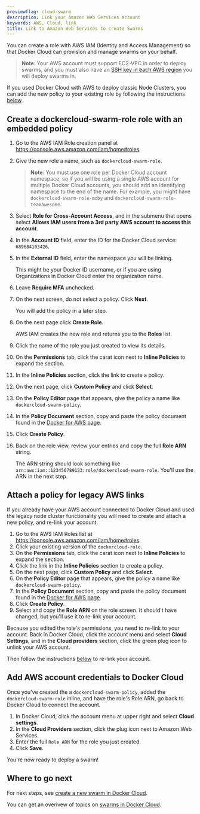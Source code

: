 ```yaml
---
previewflag: cloud-swarm
description: Link your Amazon Web Services account
keywords: AWS, Cloud, link
title: Link to Amazon Web Services to create Swarms
---
```


You can create a role with AWS IAM (Identity and Access Management) so that
Docker Cloud can provision and manage swarms on your behalf.

> **Note**: Your AWS account must support EC2-VPC in order to deploy swarms, and
you must also have an [SSH key in each AWS region](https://docs.aws.amazon.com/AWSEC2/latest/UserGuide/ec2-key-pairs.html)
you will deploy swarms in.

If you used Docker Cloud with AWS to deploy classic Node Clusters, you can add
the new policy to your existing role by following the instructions
[below](#attach-a-policy-for-legacy-aws-links).

## Create a dockercloud-swarm-role role with an embedded policy
1. Go to the AWS IAM Role creation panel at  <a href="https://console.aws.amazon.com/iam/home#roles">https://console.aws.amazon.com/iam/home#roles</a>
2. Give the new role a name, such as `dockercloud-swarm-role`.

    > **Note**: You must use one role per Docker Cloud account namespace, so if
    you will be using a single AWS account for multiple Docker Cloud accounts,
    you should add an identifying namespace to the end of the name. For example,
    you might have `dockercloud-swarm-role-moby` and
    `dockercloud-swarm-role-teamawesome`.

3.  Select **Role for Cross-Account Access**, and in the submenu that opens select **Allows IAM users from a 3rd party AWS account to access this account**.
4. In the **Account ID** field, enter the ID for the Docker Cloud service: `689684103426`.
5. In the **External ID** field, enter the namespace you will be linking.

    This might be your Docker ID username, or if you are using Organizations in Docker Cloud enter the organization name.

6. Leave **Require MFA** unchecked.
7. On the next screen, do not select a policy. Click **Next**.

    You will add the policy in a later step.

8. On the next page click **Create Role**.

    AWS IAM creates the new role and returns you to the **Roles** list.

9. Click the name of the role you just created to view its details.
10. On the **Permissions** tab, click the carat icon next to **Inline Policies** to expand the section.
11. In the **Inline Policies** section, click the link to create a policy.
12. On the next page, click **Custom Policy** and click **Select**.
13. On the **Policy Editor** page that appears, give the policy a name like `dockercloud-swarm-policy`.
14. In the **Policy Document** section, copy and paste the policy document found in the [Docker for AWS page](/docker-for-aws/iam-permissions/).
15. Click **Create Policy**.
16. Back on the role view, review your entries and copy the full **Role ARN** string.

    The ARN string should look something like `arn:aws:iam::123456789123:role/dockercloud-swarm-role`. You'll use the ARN in the next step.

## Attach a policy for legacy AWS links

If you already have your AWS account connected to Docker Cloud and used the legacy node cluster functionality you will need to create and attach a new policy, and re-link your account.

1. Go to the AWS IAM Roles list at  <a href="https://console.aws.amazon.com/iam/home#roles">https://console.aws.amazon.com/iam/home#roles</a>.
2. Click your existing version of the `dockercloud-role`.
3. On the **Permissions** tab, click the carat icon next to **Inline Policies** to expand the section.
4. Click the link in the **Inline Policies** section to create a policy.
5. On the next page, click **Custom Policy** and click **Select**.
6. On the **Policy Editor** page that appears, give the policy a name like `dockercloud-swarm-policy`.
7. In the **Policy Document** section, copy and paste the policy document found in the [Docker for AWS page](/docker-for-aws/iam-permissions/).
8. Click **Create Policy**.
9. Select and copy the **Role ARN** on the role screen.
    It should't have changed, but you'll use it to re-link your account.

Because you edited the role's permissions, you need to re-link to your account.
Back in Docker Cloud, click the account menu and select **Cloud Settings**, and
in the **Cloud providers** section, click the green plug icon to unlink your AWS
account.

Then follow the instructions [below](#add-aws-account-credentials-to-docker-cloud) to re-link your account.

## Add AWS account credentials to Docker Cloud

Once you've created the a `dockercloud-swarm-policy`, added the
`dockercloud-swarm-role` inline, and have the role's Role ARN, go back to Docker
Cloud to connect the account.

1. In Docker Cloud, click the account menu at upper right and select **Cloud settings**.
2. In the **Cloud Providers** section, click the plug icon next to Amazon Web Services.
3. Enter the full `Role ARN` for the role you just created.
4. Click **Save**.

You're now ready to deploy a swarm!

## Where to go next

For next steps, see [create a new swarm in Docker Cloud](create-cloud-swarm.md).

You can get an overivew of topics on [swarms in Docker Cloud](index.md).

<!-- TODO: Commenting out until this replaces the existing ../infrastructure/link-aws file.

## What's next?

You're ready to start using AWS as the infrastructure provider for swarms in
Docker Cloud! If you came here from the tutorial, click here to [continue the tutorial and deploy your first node](/docker-cloud/getting-started/your_first_node.md).-->
